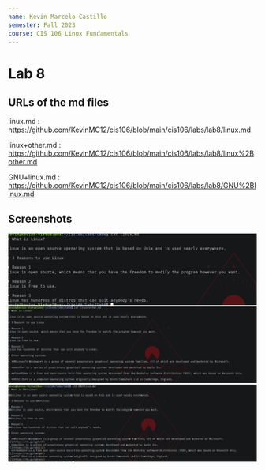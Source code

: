 ```yaml
---
name: Kevin Marcelo-Castillo
semester: Fall 2023
course: CIS 106 Linux Fundamentals
---
```


# Lab 8

## URLs of the md files

linux.md : https://github.com/KevinMC12/cis106/blob/main/cis106/labs/lab8/linux.md

linux+other.md : https://github.com/KevinMC12/cis106/blob/main/cis106/labs/lab8/linux%2Bother.md

GNU+linux.md : https://github.com/KevinMC12/cis106/blob/main/cis106/labs/lab8/GNU%2Blinux.md

## Screenshots
![q1.1](question1.1.png)
![q1.2](question1.2.png)
![q1.3](question1.3.png)